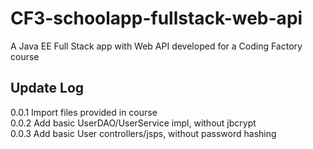 # CF3-schoolapp-fullstack-web-api
A Java EE Full Stack app with Web API developed for a Coding Factory course

## Update Log
0.0.1 Import files provided in course  
0.0.2 Add basic UserDAO/UserService impl, without jbcrypt  
0.0.3 Add basic User controllers/jsps, without password hashing  

